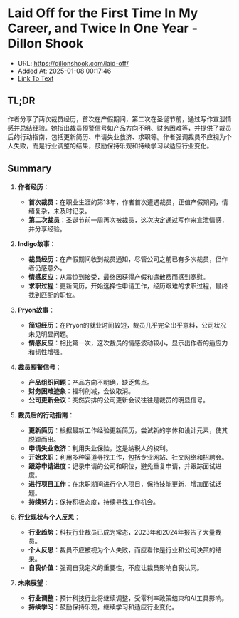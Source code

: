 # Laid Off for the First Time In My Career, and Twice In One Year - Dillon Shook
- URL: https://dillonshook.com/laid-off/
- Added At: 2025-01-08 00:17:46
- [Link To Text](2025-01-08-laid-off-for-the-first-time-in-my-career,-and-twice-in-one-year---dillon-shook_raw.md)

## TL;DR
作者分享了两次裁员经历，首次在产假期间，第二次在圣诞节前，通过写作宣泄情感并总结经验。她指出裁员预警信号如产品方向不明、财务困难等，并提供了裁员后的行动指南，包括更新简历、申请失业救济、求职等。作者强调裁员不应视为个人失败，而是行业调整的结果，鼓励保持乐观和持续学习以适应行业变化。

## Summary
1. **作者经历**：
   - **首次裁员**：在职业生涯的第13年，作者首次遭遇裁员，正值产假期间，情绪复杂，未及时记录。
   - **第二次裁员**：圣诞节前一周再次被裁员，这次决定通过写作来宣泄情感，并分享经验。

2. **Indigo故事**：
   - **裁员经历**：在产假期间收到裁员通知，尽管公司之前已有多次裁员，但作者仍感意外。
   - **情感反应**：从震惊到接受，最终因获得产假和遣散费而感到宽慰。
   - **求职过程**：更新简历，开始选择性申请工作，经历艰难的求职过程，最终找到匹配的职位。

3. **Pryon故事**：
   - **简短经历**：在Pryon的就业时间较短，裁员几乎完全出乎意料，公司状况未见明显问题。
   - **情感反应**：相比第一次，这次裁员的情感波动较小，显示出作者的适应力和韧性增强。

4. **裁员预警信号**：
   - **产品组织问题**：产品方向不明确，缺乏焦点。
   - **财务困难迹象**：福利削减，会议取消。
   - **公司更新会议**：突然安排的公司更新会议往往是裁员的明显信号。

5. **裁员后的行动指南**：
   - **更新简历**：根据最新工作经验更新简历，尝试新的字体和设计元素，使其脱颖而出。
   - **申请失业救济**：利用失业保险，这是纳税人的权利。
   - **开始求职**：利用多种渠道寻找工作，包括专业网站、社交网络和招聘会。
   - **跟踪申请进度**：记录申请的公司和职位，避免重复申请，并跟踪面试进度。
   - **进行项目工作**：在求职期间进行个人项目，保持技能更新，增加面试话题。
   - **持续努力**：保持积极态度，持续寻找工作机会。

6. **行业现状与个人反思**：
   - **行业趋势**：科技行业裁员已成为常态，2023年和2024年报告了大量裁员。
   - **个人反思**：裁员不应被视为个人失败，而应看作是行业和公司决策的结果。
   - **自我价值**：强调自我定义的重要性，不应让裁员影响自我认同。

7. **未来展望**：
   - **行业调整**：预计科技行业将继续调整，受零利率政策结束和AI工具影响。
   - **持续学习**：鼓励保持乐观，继续学习和适应行业变化。
